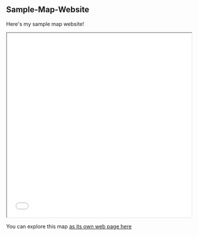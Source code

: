 ## Sample-Map-Website
Here's my sample map website!

<iframe src="Ithaca-map.html" height="500" width="500"></iframe>

You can explore this map [as its own web page here](Ithaca-map.html)

